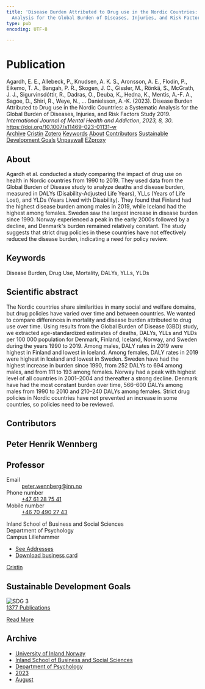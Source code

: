 ```yaml
---
title: 'Disease Burden Attributed to Drug use in the Nordic Countries: a Systematic
  Analysis for the Global Burden of Diseases, Injuries, and Risk Factors Study 2019'
type: pub
encoding: UTF-8

---
```

<h1>Publication</h1>
<article id="csl-bib-container-8JS7953H" class="csl-bib-container">
  <div class="csl-bib-body"> <div class="csl-entry">Agardh, E. E., Allebeck, P., Knudsen, A. K. S., Aronsson, A. E., Flodin, P., Eikemo, T. A., Bangah, P. R., Skogen, J. C., Gissler, M., Rönkä, S., McGrath, J. J., Sigurvinsdóttir, R., Dadras, O., Deuba, K., Hedna, K., Mentis, A.-F. A., Sagoe, D., Shiri, R., Weye, N., … Danielsson, A.-K. (2023). Disease Burden Attributed to Drug use in the Nordic Countries: a Systematic Analysis for the Global Burden of Diseases, Injuries, and Risk Factors Study 2019. <i>International Journal of Mental Health and Addiction</i>, <i>2023, 8, 30</i>. <a href="https://doi.org/10.1007/s11469-023-01131-w">https://doi.org/10.1007/s11469-023-01131-w</a></div> </div>
  <div class="csl-bib-buttons">
    <a href="#taxonomy-article-8JS7953H" alt="archive" class="csl-bib-button">Archive</a>
    <a href="https://app.cristin.no/results/show.jsf?id=2171208" alt="Cristin" class="csl-bib-button">Cristin</a>
    <a href="http://zotero.org/groups/5881554/items/8JS7953H" alt="Zotero" class="csl-bib-button">Zotero</a>
    <a href="#keywords-article-8JS7953H" alt="keywords" class="csl-bib-button">Keywords</a>
    <a href="#about-article-8JS7953H" alt="about_pub" class="csl-bib-button">About</a>
    <a href="#contributors-article-8JS7953H" alt="contributors" class="csl-bib-button">Contributors</a>
    <a href="#sdg-article-8JS7953H" alt="sdg" class="csl-bib-button">Sustainable Development Goals</a>
    <a href="https://link.springer.com/content/pdf/10.1007/s11469-023-01131-w.pdf" alt="Unpaywall" class="csl-bib-button">Unpaywall</a>
    <a href="https://link.springer.com/content/pdf/10.1007/s11469-023-01131-w.pdf" alt="EZproxy" class="csl-bib-button">EZproxy</a>
  </div>
  <div id="csl-bib-meta-container-8JS7953H"></div>
</article>
<div id="csl-bib-meta-8JS7953H" class="csl-bib-meta">
  <article id="about-article-8JS7953H" class="about_pub-article">
    <h1>About</h1>
    Agardh et al. conducted a study comparing the impact of drug use on health in Nordic countries from 1990 to 2019. They used data from the Global Burden of Disease study to analyze deaths and disease burden, measured in DALYs (Disability-Adjusted Life Years), YLLs (Years of Life Lost), and YLDs (Years Lived with Disability). They found that Finland had the highest disease burden among males in 2019, while Iceland had the highest among females. Sweden saw the largest increase in disease burden since 1990. Norway experienced a peak in the early 2000s followed by a decline, and Denmark's burden remained relatively constant. The study suggests that strict drug policies in these countries have not effectively reduced the disease burden, indicating a need for policy review.
  </article>
  <article id="keywords-article-8JS7953H" class="keywords-article">
    <h1>Keywords</h1>
    Disease Burden, Drug Use, Mortality, DALYs, YLLs, YLDs
  </article>
  <article id="abstract-article-8JS7953H" class="abstract-article">
    <h1>Scientific abstract</h1>
    The Nordic countries share similarities in many social and welfare domains, but drug policies have varied over time and between countries. We wanted to compare differences in mortality and disease burden attributed to drug use over time. Using results from the Global Burden of Disease (GBD) study, we extracted age-standardized estimates of deaths, DALYs, YLLs and YLDs per 100 000 population for Denmark, Finland, Iceland, Norway, and Sweden during the years 1990 to 2019. Among males, DALY rates in 2019 were highest in Finland and lowest in Iceland. Among females, DALY rates in 2019 were highest in Iceland and lowest in Sweden. Sweden have had the highest increase in burden since 1990, from 252 DALYs to 694 among males, and from 111 to 193 among females. Norway had a peak with highest level of all countries in 2001–2004 and thereafter a strong decline. Denmark have had the most constant burden over time, 566–600 DALYs among males from 1990 to 2010 and 210–240 DALYs among females. Strict drug policies in Nordic countries have not prevented an increase in some countries, so policies need to be reviewed.
  </article>
  <article id="contributors-article-8JS7953H" class="contributors-article">
    <h1>Contributors</h1>
    <div class="personas"> <div class="vrtx-hinn-person-card"> <div class="photo"> <i class="lar la-user-circle missing-person"></i> </div> <div class="info"> <hgroup><h1>Peter Henrik Wennberg</h1> <h2>Professor</h2> </hgroup><dl> <dt>Email</dt> <dd> <a href="mailto:peter.wennberg@inn.no">peter.wennberg@inn.no</a> </dd> <dt>Phone number</dt> <dd><a href="tel:+4761287541"> +47 61 28 75 41 </a></dd> <dt>Mobile number</dt> <dd><a href="tel:+46704902743"> +46 70 490 27 43 </a></dd> </dl> <p> Inland School of Business and Social Sciences<br> Department of Psychology<br> Campus Lillehammer </p> <ul class="vrtx-hinn-links"> <li><a href="https://www.inn.no/english/find-an-employee/peter-wennberg.html#vrtx-hinn-addresses">See Addresses</a></li> <li><a href="https://www.inn.no/english/find-an-employee/peter-wennberg.html?vrtx=vcf">Download business card</a></li> </ul> </div> </div> <a href="https://app.cristin.no/persons/show.jsf?id=1497957" alt="Cristin URL" class="personas-cristin">Cristin</a> </div>
  </article>
  <article id="sdg-article-8JS7953H" class="sdg-article">
    <h1>Sustainable Development Goals</h1>
    <div class="sdg-container"><div id="sdg3" class="sdg">
        <img src="{{< params subfolder >}}images/sdg/sdg03_en.png" class="image" alt="SDG 3">
        <div class="sdg-overlay">
          <a href="{{< params subfolder >}}en/archive/?sdg=3#archive" class="sdg-publication-count"><span>1377</span> Publications</a>
          <p><a href="https://sdgs.un.org/goals/goal3" class="sdg-read-more">Read More</a></p>
        </div>
      </div></div>
  </article>
  <article id="taxonomy-article-8JS7953H" class="taxonomy-article">
    <h1>Archive</h1>
    <ul>
      <li><a href="{{< params subfolder >}}en/archive/?key=3DCRN523">University of Inland Norway</a></li>
      <li><a href="{{< params subfolder >}}en/archive/?key=DU8Q9LN9">Inland School of Business and Social Sciences</a></li>
      <li><a href="{{< params subfolder >}}en/archive/?key=KTD9NXA8">Department of Psychology</a></li>
      <li><a href="{{< params subfolder >}}en/archive/?key=E5HY97HN">2023</a></li>
      <li><a href="{{< params subfolder >}}en/archive/?key=VL6PSYKK">August</a></li>
    </ul>
  </article>
</div>
